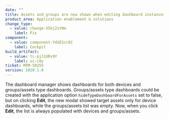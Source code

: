 ```yaml
---
date: ""
title: Assets and groups are now shown when editing dashboard instances
product_area: Application enablement & solutions
change_type:
  - value: change-VSkj2iV9m 
    label: Fix
component:
  - value: component-YdSEScrEC
    label: Cockpit
build_artifact:
  - value: tc-pjJiURv9Y
    label: ui-c8y
ticket: MTM-59255
version: 1020.1.0
---
```

The dashboard manager shows dashboards for both devices and groups/assets type dashboards. Groups/assets type dashboards could be created with the application option `hideTypeDashboardForAssets` set to false, but on clicking **Edit**, the new modal showed target assets only for device dashboards, while the groups/assets list was empty. Now, when you click **Edit**, the list is always populated with devices and groups/assets.